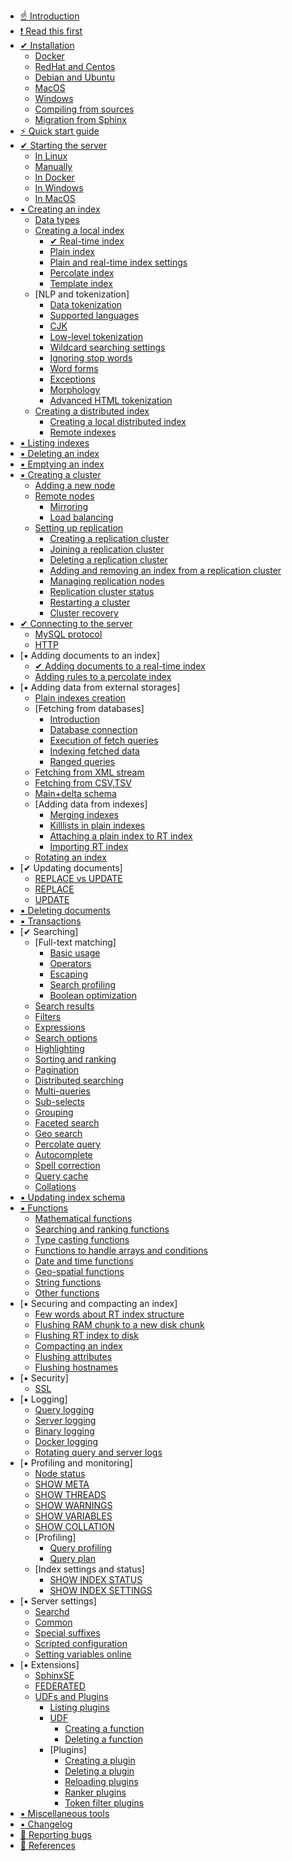 * [☝ Introduction](Introduction.md) 
* [❗ Read this first](Read_this_first.md) 
* [✔ ️Installation](Installation.md) 
    * [Docker](Installation/Docker.md)
    * [RedHat and Centos](Installation/RHEL_and_Centos.md)
    * [Debian and Ubuntu](Installation/Debian_and_Ubuntu.md)
    * [MacOS](Installation/MacOS.md)
    * [Windows](Installation/Windows.md)
    * [Compiling from sources](Installation/Compiling_from_sources.md)
    * [Migration from Sphinx](Installation/Migration_from_Sphinx.md)
* [⚡ Quick start guide](Quick_start_guide.md) 
* [✔ ️Starting the server](Starting_the_server.md)
    * [In Linux](Starting_the_server/Linux.md)
    * [Manually](Starting_the_server/Manually.md)
    * [In Docker](Starting_the_server/Docker.md)
    * [In Windows](Starting_the_server/Windows.md)
    * [In MacOS](Starting_the_server/MacOS.md)
* [▪️ Creating an index](Creating_an_index.md)
    * [Data types](Creating_an_index/Data_types.md) 
    * [Creating a local index](Creating_an_index/Local_indexes.md) 
        * [✔ ️Real-time index](Creating_an_index/Local_indexes/Real-time_index.md)
        * [Plain index](Creating_an_index/Local_indexes/Plain_index.md)
        * [Plain and real-time index settings](Creating_an_index/Local_indexes/Plain_and_real-time_index_settings.md)
        * [Percolate index](Creating_an_index/Local_indexes/Percolate_index.md)
        * [Template index](Creating_an_index/Local_indexes/Template_index.md)
    * [NLP and tokenization] 
        * [Data tokenization](Creating_an_index/NLP_and_tokenization/Data_tokenization.md)
        * [Supported languages](Creating_an_index/NLP_and_tokenization/Supported_languages.md)
        * [CJK](Creating_an_index/NLP_and_tokenization/CJK.md)
        * [Low-level tokenization](Creating_an_index/NLP_and_tokenization/Low-level_tokenization.md)
        * [Wildcard searching settings](Creating_an_index/NLP_and_tokenization/Wildcard_searching_settings.md)
        * [Ignoring stop words](Creating_an_index/NLP_and_tokenization/Ignoring_stop-words.md)
        * [Word forms](Creating_an_index/NLP_and_tokenization/Wordforms.md)
        * [Exceptions](Creating_an_index/NLP_and_tokenization/Exceptions.md)
        * [Morphology](Creating_an_index/NLP_and_tokenization/Morphology.md)
        * [Advanced HTML tokenization](Creating_an_index/NLP_and_tokenization/Advanced_HTML_tokenization.md)
    * [Creating a distributed index](Creating_an_index/Creating_a_distributed_index/Creating_a_distributed_index.md) 
        * [Creating a local distributed index](Creating_an_index/Creating_a_distributed_index/Creating_a_local_distributed_index.md)
        * [Remote indexes](Creating_an_index/Creating_a_distributed_index/Remote_indexes.md)
* [▪️ Listing indexes](Listing_indexes.md) 
* [▪️ Deleting an index](Deleting_an_index.md) 
* [▪️ Emptying an index](Emptying_an_index.md) 
* [▪️ Creating a cluster](Creating_a_cluster/Creating_a_cluster.md) 
    * [Adding a new node](Creating_a_cluster/Adding_a_new_node.md)
    * [Remote nodes](Creating_a_cluster/Remote_nodes.md)
        * [Mirroring](Creating_a_cluster/Remote_nodes/Mirroring.md)
        * [Load balancing](Creating_a_cluster/Remote_nodes/Load_balancing.md)
    * [Setting up replication](Creating_a_cluster/Setting_up_replication/Setting_up_replication.md)
        * [Creating a replication cluster](Creating_a_cluster/Setting_up_replication/Creating_a_replication_cluster.md)
        * [Joining a replication cluster](Creating_a_cluster/Setting_up_replication/Joining_a_replication_cluster.md)
        * [Deleting a replication cluster](Creating_a_cluster/Setting_up_replication/Deleting_a_replication_cluster.md)
        * [Adding and removing an index from a replication cluster](Creating_a_cluster/Setting_up_replication/Adding_and_removing_an_index_from_a_replication_cluster.md)
        * [Managing replication nodes](Creating_a_cluster/Setting_up_replication/Managing_replication_nodes.md)
        * [Replication cluster status](Creating_a_cluster/Setting_up_replication/Replication_cluster_status.md)
        * [Restarting a cluster](Creating_a_cluster/Setting_up_replication/Restarting_a_cluster.md)
        * [Cluster recovery](Creating_a_cluster/Setting_up_replication/Cluster_recovery.md)
* [✔ Connecting to the server](Connecting_to_the_server.md)
    * [MySQL protocol](Connecting_to_the_server/MySQL_protocol.md)
    * [HTTP](Connecting_to_the_server/HTTP.md)
* [▪️ Adding documents to an index]
    * [✔ ️Adding documents to a real-time index](Adding_documents_to_an_index/Adding_documents_to_a_real-time_index.md)
    * [Adding rules to a percolate index](Adding_documents_to_an_index/Adding_rules_to_a_percolate_index.md)
* [▪️ Adding data from external storages] 
    * [Plain indexes creation](Adding_data_from_external_storages/Plain_indexes_creation.md)
    * [Fetching from databases]
        * [Introduction](Adding_data_from_external_storages/Fetching_from_databases/Introduction.md)
        * [Database connection](Adding_data_from_external_storages/Fetching_from_databases/Database_connection.md)
        * [Execution of fetch queries](Adding_data_from_external_storages/Fetching_from_databases/Execution_of_fetch_queries.md)
        * [Indexing fetched data](Adding_data_from_external_storages/Fetching_from_databases/Indexing_fetched_data.md)
        * [Ranged queries](Adding_data_from_external_storages/Fetching_from_databases/Ranged_queries.md)
    * [Fetching from XML stream](Adding_data_from_external_storages/Fetching_from_XML_streams.md)
    * [Fetching from CSV,TSV](Adding_data_from_external_storages/Fetching_from_CSV,TSV.md)
    * [Main+delta schema](Adding_data_from_external_storages/Main_delta.md)
    * [Adding data from indexes]
        * [Merging indexes](Adding_data_from_external_storages/Adding_data_from_indexes/Merging_indexes.md)
        * [Killlists in plain indexes](Adding_data_from_external_storages/Adding_data_from_indexes/Killlist_in_plain_indexes.md)
        * [Attaching a plain index to RT index](Adding_data_from_external_storages/Adding_data_from_indexes/Attaching_a_plain_index_to_RT_index.md)
        * [Importing RT index](Adding_data_from_external_storages/Adding_data_from_indexes/Importing_index.md)        
    * [Rotating an index](Adding_data_from_external_storages/Rotating_an_index.md)
* [✔ ️Updating documents] 
    * [REPLACE vs UPDATE](Updating_documents/REPLACE_vs_UPDATE.md)
    * [REPLACE](Updating_documents/REPLACE.md)
    * [UPDATE](Updating_documents/UPDATE.md)
* [▪️ Deleting documents](Deleting_documents.md) 
* [▪️ Transactions](Transactions.md) 
* [✔ ️Searching]
    * [Full-text matching] 
        * [Basic usage](Searching/Full_text_matching/Basic_usage.md)
        * [Operators](Searching/Full_text_matching/Operators.md)
        * [Escaping](Searching/Full_text_matching/Escaping.md)
        * [Search profiling](Searching/Full_text_matching/Profiling.md)
        * [Boolean optimization](Searching/Full_text_matching/Boolean_optimization.md)
    * [Search results](Searching/Search_results.md)
    * [Filters](Searching/Filters.md)
    * [Expressions](Searching/Expressions.md)
    * [Search options](Searching/Options.md)
    * [Highlighting](Searching/Highlighting.md) 
    * [Sorting and ranking](Searching/Sorting_and_ranking.md)
    * [Pagination](Searching/Pagination.md) 
    * [Distributed searching](Searching/Distributed_searching.md)
    * [Multi-queries](Searching/Multi-queries.md) 
    * [Sub-selects](Searching/Sub-selects.md)
    * [Grouping](Searching/Grouping.md) 
    * [Faceted search](Searching/Faceted_search.md) 
    * [Geo search](Searching/Geo_search.md) 
    * [Percolate query](Searching/Percolate_query.md) 
    * [Autocomplete](Searching/Autocomplete.md) 
    * [Spell correction](Searching/Spell_correction.md)
    * [Query cache](Searching/Query_cache.md) 
    * [Collations](Searching/Collations.md)
* [▪️ Updating index schema](Updating_index_schema.md)    
* [▪️ Functions](Functions.md)
    * [Mathematical functions](Functions/Mathematical_functions.md)
    * [Searching and ranking functions](Functions/Searching_and_ranking_functions.md)
    * [Type casting functions](Functions/Type_casting_functions.md)
    * [Functions to handle arrays and conditions](Functions/Arrays_and_conditions_functions.md)
    * [Date and time functions](Functions/Date_and_time_functions.md)
    * [Geo-spatial functions](Functions/Geo_spatial_functions.md)
    * [String functions](Functions/String_functions.md)
    * [Other functions](Functions/Other_functions.md)
* [▪️ Securing and compacting an index] 
    * [Few words about RT index structure](Securing_and_compacting_an_index/RT_index_structure.md)
    * [Flushing RAM chunk to a new disk chunk](Securing_and_compacting_an_index/Flushing_RAM_chunk_to_a_new_disk_chunk.md)
    * [Flushing RT index to disk](Securing_and_compacting_an_index/Flushing_RAM_chunk_to_disk.md)
    * [Compacting an index](Securing_and_compacting_an_index/Compacting_an_index.md)
    * [Flushing attributes](Securing_and_compacting_an_index/Flushing_attributes.md)
    * [Flushing hostnames](Securing_and_compacting_an_index/Flushing_hostnames.md)
* [▪️ Security] 
    * [SSL](Security/SSL.md)
* [▪️ Logging] 
    * [Query logging](Logging/Query_logging.md)
    * [Server logging](Logging/Server_logging.md)
    * [Binary logging](Logging/Binary_logging.md)
    * [Docker logging](Logging/Docker_logging.md)
    * [Rotating query and server logs](Logging/Rotating_query_and_server_logs.md)
* [▪️ Profiling and monitoring]
    * [Node status](Profiling_and_monitoring/Node_status.md) 
    * [SHOW META](Profiling_and_monitoring/SHOW_META.md)
    * [SHOW THREADS](Profiling_and_monitoring/SHOW_THREADS.md)
    * [SHOW WARNINGS](Profiling_and_monitoring/SHOW_WARNINGS.md)
    * [SHOW VARIABLES](Profiling_and_monitoring/SHOW_VARIABLES.md)
    * [SHOW COLLATION](Profiling_and_monitoring/SHOW_COLLATION.md)
    * [Profiling]
        * [Query profiling](Profiling_and_monitoring/Profiling/Query_profile.md)
        * [Query plan](Profiling_and_monitoring/Profiling/Query_plan.md)
    * [Index settings and status]
        * [SHOW INDEX STATUS](Profiling_and_monitoring/Index_settings_and_status/SHOW_INDEX_STATUS.md)
        * [SHOW INDEX SETTINGS](Profiling_and_monitoring/Index_settings_and_status/SHOW_INDEX_SETTINGS.md)
* [▪️ Server settings] 
    * [Searchd](Server_settings/Searchd.md)
    * [Common](Server_settings/Common.md)
    * [Special suffixes](Server_settings/Special_suffixes.md)
    * [Scripted configuration](Server_settings/Scripted_configuration.md)
    * [Setting variables online](Server_settings/Setting_variables_online.md)
* [▪️ Extensions]
    * [SphinxSE](Extensions/SphinxSE.md) 
    * [FEDERATED](Extensions/FEDERATED.md) 
    * [UDFs and Plugins](Extensions/UDFs_and_Plugins/UDFs_and_Plugins.md) 
        * [Listing plugins](Extensions/UDFs_and_Plugins/Listing_plugins.md)
        * [UDF](Extensions/UDFs_and_Plugins/UDF.md)
            * [Creating a function](Extensions/UDFs_and_Plugins/UDF/Creating_a_function.md)
            * [Deleting a function](Extensions/UDFs_and_Plugins/UDF/Deleting_a_function.md)
        * [Plugins]
            * [Creating a plugin](Extensions/UDFs_and_Plugins/Plugins/Creating_a_plugin.md)
            * [Deleting a plugin](Extensions/UDFs_and_Plugins/Plugins/Deleting_a_plugin.md)
            * [Reloading plugins](Extensions/UDFs_and_Plugins/Plugins/Reloading_plugins.md)
            * [Ranker plugins](Extensions/UDFs_and_Plugins/Plugins/Ranker_plugins.md)
            * [Token filter plugins](Extensions/UDFs_and_Plugins/Plugins/Token_filter_plugins.md)
* [▪️ Miscellaneous tools](Miscellaneous_tools.md)
* [▪️ Changelog](Changelog.md) 
* [🐞 Reporting bugs](Reporting_bugs.md) 
* [📖 References](References.md) 
